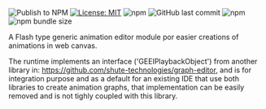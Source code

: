 ![Publish to NPM](https://github.com/shute-technologies/timeline-editor/workflows/Publish%20to%20NPM/badge.svg) [![License: MIT](https://img.shields.io/badge/License-MIT-yellow.svg)](https://opensource.org/licenses/MIT) ![npm](https://img.shields.io/npm/v/shute-technologies.timeline-editor) ![GitHub last commit](https://img.shields.io/github/last-commit/shute-technologies/timeline-editor) ![npm](https://img.shields.io/npm/dt/shute-technologies.timeline-editor) ![npm bundle size](https://img.shields.io/bundlephobia/min/shute-technologies.timeline-editor)

A Flash type generic animation editor module por easier creations of animations in web canvas.

The runtime implements an interface ('GEEIPlaybackObject') from another library in: https://github.com/shute-technologies/graph-editor, and is for integration purpose and as a default for an existing IDE that use both libraries to create animation graphs, that implementation can be easily removed and is not tighly coupled with this library.
